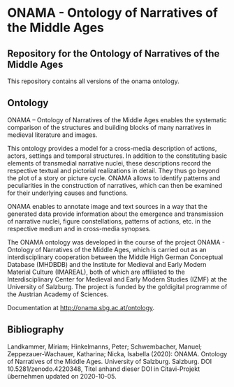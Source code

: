 # ONAMA - Ontology of Narratives of the Middle Ages
## Repository for the Ontology of Narratives of the Middle Ages

This repository contains all versions of the onama ontology.

## Ontology

ONAMA – Ontology of Narratives of the Middle Ages enables the systematic comparison of the structures and building blocks of many narratives in medieval literature and images.

This ontology provides a model for a cross-media description of actions, actors, settings and temporal structures. In addition to the constituting basic elements of transmedial narrative nuclei, these descriptions record the respective textual and pictorial realizations in detail. They thus go beyond the plot of a story or picture cycle. ONAMA allows to identify patterns and peculiarities in the construction of narratives, which can then be examined for their underlying causes and functions.

ONAMA enables to annotate image and text sources in a way that the generated data provide information about the emergence and transmission of narrative nuclei, figure constellations, patterns of actions, etc. in the respective medium and in cross-media synopses.

The ONAMA ontology was developed in the course of the project ONAMA - Ontology of Narratives of the Middle Ages, which is carried out as an interdisciplinary cooperation between the Middle High German Conceptual Database (MHDBDB) and the Institute for Medieval and Early Modern Material Culture (IMAREAL), both of which are affiliated to the Interdisciplinary Center for Medieval and Early Modern Studies (IZMF) at the University of Salzburg. The project is funded by the go!digital programme of the Austrian Academy of Sciences.

Documentation at http://onama.sbg.ac.at/ontology.

## Bibliography
Landkammer, Miriam; Hinkelmanns, Peter; Schwembacher, Manuel; Zeppezauer-Wachauer, Katharina; Nicka, Isabella (2020): ONAMA. Ontology of Narratives of the Middle Ages. University of Salzburg. Salzburg. DOI 10.5281/zenodo.4220348, Titel anhand dieser DOI in Citavi-Projekt übernehmen updated on 2020-10-05.
